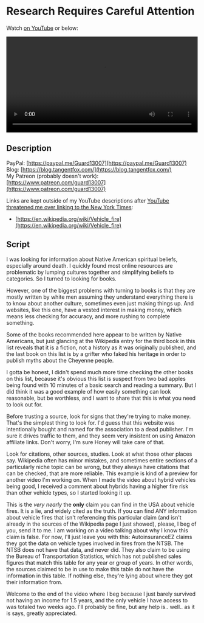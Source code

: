 # Research Requires Careful Attention

Watch [on YouTube](https://www.youtube.com/watch?v=UwFBi11jf64) or below:

<p><video controls style="width:100%;">
  <source src="../videos/research-requires-careful-attention.mp4" type="video/mp4">
</video></p>

## Description

PayPal: [https://paypal.me/Guard13007](https://paypal.me/Guard13007)  
Blog: [https://blog.tangentfox.com/](https://blog.tangentfox.com/)  
My Patreon (probably doesn't work): [https://www.patreon.com/guard13007](https://www.patreon.com/guard13007)

Links are kept outside of my YouTube descriptions after [YouTube threatened me over linking to the New York Times](../YouTube-threat.md):  
- [https://en.wikipedia.org/wiki/Vehicle_fire](https://en.wikipedia.org/wiki/Vehicle_fire)

## Script

I was looking for information about Native American spiritual beliefs, especially around death. I quickly found most online resources are problematic by lumping cultures together and simplifying beliefs to categories. So I turned to looking for books.

However, one of the biggest problems with turning to books is that they are mostly written by white men assuming they understand everything there is to know about another culture, sometimes even just making things up. And websites, like this one, have a vested interest in making money, which means less checking for accuracy, and more rushing to complete something.

Some of the books recommended here appear to be written by Native Americans, but just glancing at the Wikipedia entry for the third book in this list reveals that it is a fiction, not a history as it was originally published, and the last book on this list is by a grifter who faked his heritage in order to publish myths about the Cheyenne people.

I gotta be honest, I didn't spend much more time checking the other books on this list, because it's obvious this list is suspect from two bad apples being found with 10 minutes of a basic search and reading a summary. But I did think it was a good example of how easily something can look reasonable, but be worthless, and I want to share that this is what you need to look out for.

Before trusting a source, look for signs that they're trying to make money. That's the simplest thing to look for. I'd guess that this website was intentionally bought and named for the association to a dead publisher. I'm sure it drives traffic to them, and they seem very insistent on using Amazon affiliate links. Don't worry, I'm sure Honey will take care of that.

Look for citations, other sources, studies. Look at what those other places say. Wikipedia often has minor mistakes, and sometimes entire sections of a particularly niche topic can be wrong, but they always have citations that can be checked, that are more reliable. This example is kind of a preview for another video I'm working on. When I made the video about hybrid vehicles being good, I received a comment about hybrids having a higher fire risk than other vehicle types, so I started looking it up.

This is the *very nearly* the **only** claim you can find in the USA about vehicle fires. It is a lie, and widely cited as the truth. If you can find ANY information about vehicle fires that isn't referencing this particular claim (and isn't already in the sources of the Wikipedia page I just showed), please, I beg of you, send it to me. I am working on a video talking about why I know this claim is false. For now, I'll just leave you with this: AutoinsuranceEZ claims they got the data on vehicle types involved in fires from the NTSB. The NTSB does not have that data, and never did. They also claim to be using the Bureau of Transportation Statistics, which has not published sales figures that match this table for any year or group of years. In other words, the sources claimed to be in use to make this table do not have the information in this table. If nothing else, they're lying about where they got their information from.

Welcome to the end of the video where I beg because I just barely survived not having an income for 1.5 years, and the only vehicle I have access to was totaled two weeks ago. I'll probably be fine, but any help is.. well.. as it is says, greatly appreciated.

